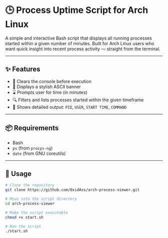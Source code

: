 # 🕒 Process Uptime Script for Arch Linux

A simple and interactive Bash script that displays all running processes started within a given number of minutes. Built for Arch Linux users who want quick insight into recent process activity — straight from the terminal.

---

## ✨ Features

- 🧼 Clears the console before execution
- 🎨 Displays a stylish ASCII banner
- ⌛ Prompts user for time (in minutes)
- 🔍 Filters and lists processes started within the given timeframe
- 📄 Shows detailed output: `PID`, `USER`, `START TIME`, `COMMAND`

---

## 📦 Requirements

- Bash
- `ps` (from `procps-ng`)
- `date` (from GNU coreutils)

---

## 🚀 Usage

```bash
# Clone the repository
git clone https://github.com/OxidAss/arch-process-viewer.git

# Move into the script directory
cd arch-process-viewer

# Make the script executable
chmod +x start.sh

# Run the script
./start.sh
```